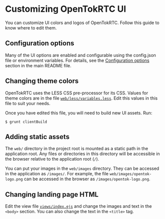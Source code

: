 # Customizing OpenTokRTC UI

You can customize UI colors and logos of OpenTokRTC. Follow this guide to know where to edit them.

## Configuration options

Many of the UI options are enabled and configurable using the config.json file or environment
variables. For details, see the [Configuration options](README.md#configuration-options)
section in the main README file.

## Changing theme colors

OpenTokRTC uses the LESS CSS pre-processor for its CSS. Values for theme colors are in the file [`web/less/variables.less`](web/less/variables.less). Edit this values in this file to suit your needs.

Once you have edited this file, you will need to build new UI assets. Run:

```
$ grunt clientBuild
```

## Adding static assets

The `web/` directory in the project root is mounted as a static path in the application root. Any files or directories in this directory will be accessible in the browser relative to the application root (`/`).

You can put your images in the `web/images` directory. They can be accessed in the application as `/images/`. For example, the file `web/images/opentok-logo.png` can be accessed in the browser as `/images/opentok-logo.png`.

## Changing landing page HTML

Edit the view file [`views/index.ejs`](views/index.ejs) and change the images and text in the `<body>` section. You can also change the text in the `<title>` tag.
